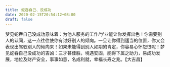 ```yaml
---
title: 蛇吞自己、没成功
date: 2020-02-15T20:54:12+08:00
draft: false
---
```


梦见蛇吞自己没成功意味着：为他人服务的工作/学业能让你发挥出色！你需要别人的认同，这一点往往使你有讨好别人的倾向。一旦让你得到适当的位置，你又会表现出驾驭别人的倾向来！如果未能得到别人如期的肯定，你容易心怀怨恨呢！梦见蛇吞自己没成功的吉凶：三才甚佳胜，境遇安固，能得下属之助力，易成功发展，地位及财产安全，事事如意，名成利就，幸福长寿之兆。【大吉昌】